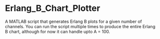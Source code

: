 # Erlang_B_Chart_Plotter
 A MATLAB script that generates Erlang B plots for a given number of channels.
 You can run the script multiple times to produce the entire Erlang B chart, although for now it can handle upto A = 100. 
